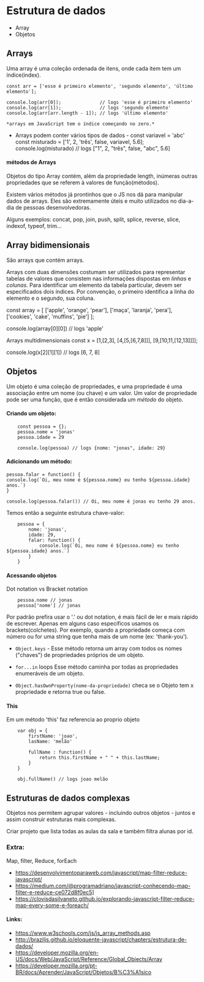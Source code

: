 # Estrutura de dados 
* Array 
* Objetos 


## Arrays 

Uma array é uma coleção ordenada de itens, onde cada item tem um índice(index). 
     
    const arr = ['esse é primeiro elemento', 'segundo elemento', 'último elemento'];

    console.log(arr[0]);              // logs 'esse é primeiro elemento'
    console.log(arr[1]);              // logs 'segundo elemento'
    console.log(arr[arr.length - 1]); // logs 'último elemento'
 
    *arrays em JavaScript tem o índice começando no zero.*  


   - Arrays podem conter vários tipos de dados - 
   const variavel = 'abc'
   const misturado = ['1', 2, 'três', false, variavel, 5.6];
   console.log(misturado) // logs ["1", 2, "três", false, "abc", 5.6]


#### métodos de Arrays

Objetos do tipo Array contém, além da propriedade length, inúmeras outras propriedades que se referem à valores de função(métodos).

Existem vários métodos já prontinhos que o JS nos dá 
para manipular dados de arrays. Eles são extremamente úteis e 
muito utilizados no dia-a-dia de pessoas desenvolvedoras. 

Alguns exemplos: 
concat, pop, join, push, split, splice, reverse, slice, indexof, typeof, trim... 


## Array bidimensionais 
São arrays que contém arrays. 
 
Arrays com duas dimensões costumam ser utilizados para representar tabelas de valores que consistem nas informações dispostas em *linhas* e *colunas*. Para identificar um elemento da tabela particular, devem ser especificados dois índices. Por convenção, o primeiro identifica a linha do elemento e o segundo, sua coluna.

const array = [
    ['apple', 'orange', 'pear'],
    ['maça', 'laranja', 'pera'],
    ['cookies', 'cake', 'muffins', 'pie']
];

console.log(array[0][0]) // logs 'apple'


Arrays multidimensionais
const x = [1,[2,3], [4,[5,[6,7,8]]], [9,[10,11,[12,13]]]];

console.log(x[2][1][1])  // logs [6, 7, 8]
    

## Objetos 

  Um objeto é uma coleção de propriedades, e uma propriedade é uma associação entre um nome (ou chave) e um valor. Um valor de propriedade pode ser uma função, que é então considerada um *método* do objeto. 

#### Criando um objeto:

```   
    const pessoa = {};
    pessoa.nome = 'jonas'
    pessoa.idade = 29 

    console.log(pessoa) // logs {nome: "jonas", idade: 29}
```


#### Adicionando um método:

````
pessoa.falar = function() {
console.log(`Oi, meu nome é ${pessoa.nome} eu tenho ${pessoa.idade} anos.`)
}

console.log(pessoa.falar()) // Oi, meu nome é jonas eu tenho 29 anos.
````

Temos então a seguinte estrutura chave-valor:
```
    pessoa = {
        nome: 'jonas', 
        idade: 29, 
        falar: function() {
            console.log(`Oi, meu nome é ${pessoa.nome} eu tenho ${pessoa.idade} anos.`)
        }
    } 
```


#### Acessando objetos 

Dot notation vs Bracket notation 
````
    pessoa.nome // jonas
    pessoa['nome'] // jonas 

````

Por padrão prefira usar o '.' ou dot notation, é mais fácil de ler e mais rápido de escrever.
Apenas em alguns caso específicos usamos os brackets(colchetes). Por exemplo, quando a propriedade começa com número ou for uma string que tenha mais de um nome (ex: 'thank-you'). 

* `Object.keys` -
Esse método retorna um array com todos os nomes ("chaves") de propriedades próprios de um objeto.

* `for...in` loops
Esse método caminha por todas as propriedades enumeráveis de um objeto.

* `Object.hasOwnProperty(nome-da-propriedade)`
checa se o Objeto tem x propriedade e retorna true ou false. 


#### This 
Em um método 'this' faz referencia ao proprio objeto 
````
    var obj = {
        firstName: 'joao', 
        lasName: 'melão'

        fullName : function() {
            return this.firstName + " " + this.lastName;
        }
    }

    obj.fullName() // logs joao melão 
````

## Estruturas de dados complexas 

Objetos nos permitem agrupar valores - incluindo outros objetos - juntos e assim construir estruturas mais complexas.

Criar projeto que lista todas as aulas da sala e também filtra alunas por id.

### Extra: 

Map, filter, Reduce, forEach 

- https://desenvolvimentoparaweb.com/javascript/map-filter-reduce-javascript/
- https://medium.com/@programadriano/javascript-conhecendo-map-filter-e-reduce-ce072d8f0ec5]
- https://clovisdasilvaneto.github.io/explorando-javascript-filter-reduce-map-every-some-e-foreach/


#### Links: 
- https://www.w3schools.com/js/js_array_methods.asp
- http://braziljs.github.io/eloquente-javascript/chapters/estrutura-de-dados/
- https://developer.mozilla.org/en-US/docs/Web/JavaScript/Reference/Global_Objects/Array
- https://developer.mozilla.org/pt-BR/docs/Aprender/JavaScript/Objetos/B%C3%A1sico
